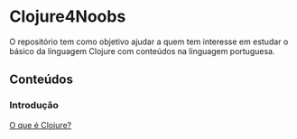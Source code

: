 # Clojure4Noobs

O repositório tem como objetivo ajudar a quem tem interesse em estudar o básico da linguagem Clojure com conteúdos na
linguagem portuguesa.

## Conteúdos

### Introdução

[O que é Clojure?](/conteudos/introducao/O_que_eh_clojure.md)

